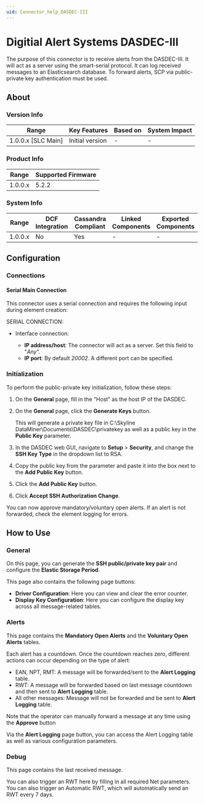 ```yaml
---
uid: Connector_help_DASDEC-III
---
```



# Digitial Alert Systems DASDEC-III

The purpose of this connector is to receive alerts from the DASDEC-III. It will act as a server using the smart-serial protocol. It can log received messages to an Elasticsearch database. To forward alerts, SCP via public-private key authentication must be used.

## About

### Version Info

| Range                | Key Features     | Based on     | System Impact     |
|----------------------|------------------|--------------|-------------------|
| 1.0.0.x [SLC Main]   | Initial version  | -            | -                 |

### Product Info

| Range     | Supported Firmware     |
|-----------|------------------------|
| 1.0.0.x   | 5.2.2                  |

### System Info

| Range     | DCF Integration     | Cassandra Compliant     | Linked Components     | Exported Components     |
|-----------|---------------------|-------------------------|-----------------------|-------------------------|
| 1.0.0.x   | No                  | Yes                     | -                     | -                       |

## Configuration

### Connections

#### Serial Main Connection

This connector uses a serial connection and requires the following input during element creation:

SERIAL CONNECTION:

- Interface connection:

  - **IP address/host**: The connector will act as a server. Set this field to "*Any*".
  - **IP port**: By default *20002*. A different port can be specified.

### Initialization

To perform the public-private key initialization, follow these steps:

1. On the **General** page, fill in the "Host" as the host IP of the DASDEC.

1. On the **General** page, click the **Generate Keys** button.

   This will generate a private key file in C:\Skyline DataMiner\Documents\\DASDEC\privatekey as well as a public key in the **Public Key** parameter.

1. In the DASDEC web GUI, navigate to **Setup** > **Security**, and change the **SSH Key Type** in the dropdown list to RSA.

1. Copy the public key from the parameter and paste it into the box next to the **Add Public Key** button.

1. Click the **Add Public Key** button.

1. Click **Accept SSH Authorization Change**.

You can now approve mandatory/voluntary open alerts. If an alert is not forwarded, check the element logging for errors.

## How to Use

### General

On this page, you can generate the **SSH public/private key pair** and configure the **Elastic Storage Period**.

This page also contains the following page buttons:

- **Driver Configuration**: Here you can view and clear the error counter.
- **Display Key Configuration**: Here you can configure the display key across all message-related tables.

### Alerts

This page contains the **Mandatory Open Alerts** and the **Voluntary Open Alerts** tables.

Each alert has a countdown. Once the countdown reaches zero, different actions can occur depending on the type of alert:

- EAN, NPT, RMT: A message will be forwarded/sent to the **Alert Logging** table.
- RWT: A message will be forwarded based on last message countdown and then sent to **Alert Logging** table.
- All other messages: Message will not be forwarded and be sent to **Alert Logging** table.

Note that the operator can manually forward a message at any time using the **Approve** button

Via the  **Alert Logging** page button, you can access the Alert Logging table as well as various configuration parameters.

### Debug

This page contains the last received message.

You can also trigger an RWT here by filling in all required Net parameters. You can also trigger an Automatic RWT, which will automatically send an RWT every 7 days.
